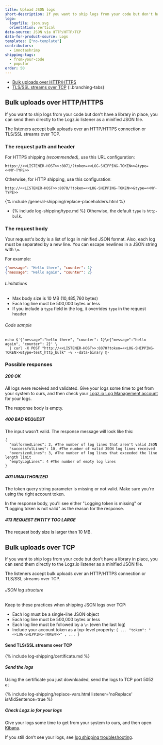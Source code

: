 ```yaml
---
title: Upload JSON logs
short-description: If you want to ship logs from your code but don't have a library in place, you can send them directly to the Logz.io listener as a minified JSON file.
logo:
  logofile: json.svg
  orientation: vertical
data-source: JSON via HTTP/HTTP/TCP
data-for-product-source: Logs
templates: ["no-template"]
contributors:
  - imnotashrimp
shipping-tags:
  - from-your-code
  - popular
order: 50
---
```




<!-- tabContainer:start -->
<div class="branching-container">

* [Bulk uploads over HTTP/HTTPS](#http-config)
* [TLS/SSL streams over TCP](#tcp-config)
{:.branching-tabs}




<!-- tab:start -->
<div id="http-config">

## Bulk uploads over HTTP/HTTPS

If you want to ship logs from your code but don't have a library in place,
you can send them directly to the Logz.io listener as a minified JSON file.

The listeners accept bulk uploads over an HTTP/HTTPS connection
or TLS/SSL streams over TCP.

### The request path and header

For HTTPS shipping _(recommended)_, use this URL configuration:

```
https://<<LISTENER-HOST>>:8071/?token=<<LOG-SHIPPING-TOKEN>>&type=<<MY-TYPE>>
```

Otherwise, for HTTP shipping, use this configuration:

```
http://<<LISTENER-HOST>>:8070/?token=<<LOG-SHIPPING-TOKEN>>&type=<<MY-TYPE>>
```

{% include /general-shipping/replace-placeholders.html %}

* {% include log-shipping/type.md %} Otherwise, the default `type` is `http-bulk`.


### The request body

Your request's body is a list of logs in minified JSON format. Also, each log must be separated by a new line. You can escape newlines in a JSON string with `\n`.

For example:

```json
{"message": "Hello there", "counter": 1}
{"message": "Hello again", "counter": 2}
```

###### Limitations

* Max body size is 10 MB (10,485,760 bytes)
* Each log line must be 500,000 bytes or less
* If you include a `type` field in the log, it overrides `type` in the request header


###### Code sample

```shell
echo $'{"message":"hello there", "counter": 1}\n{"message":"hello again", "counter": 2}' \
  | curl -X POST "http://<<LISTENER-HOST>>:8070?token=<<LOG-SHIPPING-TOKEN>>&type=test_http_bulk" -v --data-binary @-
```

### Possible responses

##### 200 OK

All logs were received and validated. Give your logs some time to get from your system to ours,
and then check your [Logz.io Log Management account](https://app.logz.io/#/dashboard/kibana) for your logs.

The response body is empty.

##### 400 BAD REQUEST

The input wasn't valid. The response message will look like this:


```
{
  "malformedLines": 2, #The number of log lines that aren't valid JSON
  "successfulLines": 10, #The number of valid JSON log lines received
  "oversizedLines": 3, #The number of log lines that exceeded the line length limit
  "emptyLogLines": 4 #The number of empty log lines
}
```

##### 401 UNAUTHORIZED

The token query string parameter is missing or not valid.
Make sure you're using the right account token.

In the response body,
you'll see either "Logging token is missing"
or "Logging token is not valid" as the reason for the response.

##### 413 REQUEST ENTITY TOO LARGE

The request body size is larger than 10 MB.

</div>
<!-- tab:end -->

<!-- tab:start -->
<div id="tcp-config">

## Bulk uploads over TCP



If you want to ship logs from your code but don't have a library in place,
you can send them directly to the Logz.io listener as a minified JSON file.

The listeners accept bulk uploads over an HTTP/HTTPS connection
or TLS/SSL streams over TCP.


###### JSON log structure


Keep to these practices when shipping JSON logs over TCP:

* Each log must be a single-line JSON object
* Each log line must be 500,000 bytes or less
* Each log line must be followed by a `\n` (even the last log)
* Include your account token as a top-level property: `{ ... "token": "<<LOG-SHIPPING-TOKEN>>" , ... }`

#### Send TLS/SSL streams over TCP

<div class="tasklist">

{% include log-shipping/certificate.md %}


##### Send the logs

  Using the certificate you just downloaded,
send the logs to TCP port 5052 at
<!-- logzio-inject:listener-url -->
{% include log-shipping/replace-vars.html listener='noReplace' isMidSentence=true %}

##### Check Logz.io for your logs

Give your logs some time to get from your system to ours, and then open [Kibana](https://app.logz.io/#/dashboard/kibana).

If you still don't see your logs, see [log shipping troubleshooting]({{site.baseurl}}/user-guide/log-shipping/log-shipping-troubleshooting.html).

</div>


</div>
<!-- tab:end -->


</div>
<!-- tabContainer:end -->
